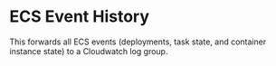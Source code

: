 # ECS Event History

This forwards all ECS events (deployments, task state, and container instance state) to a Cloudwatch log group.
